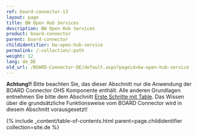 ```yaml
---
ref: board-connector-13
layout: page
title: BW Open Hub Services
description: BW Open Hub Services
product: board-connector
parent: board-connector
childidentifier: bw-open-hub-service
permalink: /:collection/:path
weight: 12
lang: de_DE
old_url: /BOARD-Connector-DE/default.aspx?pageid=bw-open-hub-service
---
```


**Achtung!!** Bitte beachten Sie, das dieser Abschnitt nur die Anwendung der BOARD Connector OHS Komponente enthält. Alle anderen Grundlagen entnehmen Sie bitte dem Abschnitt [Erste Schritte mit Table](./erste-schritte-mit-table). Das Wissen über die grundsätzliche Funktionsweise vom BOARD Connector wird in diesem Abschnitt vorausgesetzt!

{% include _content/table-of-contents.html parent=page.childidentifier collection=site.de %}
